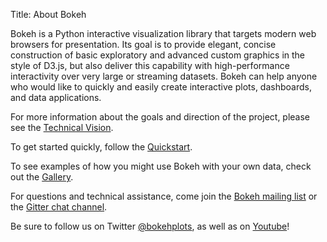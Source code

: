 Title: About Bokeh

Bokeh is a Python interactive visualization library that targets modern web
browsers for presentation. Its goal is to provide elegant, concise construction
of basic exploratory and advanced custom graphics in the style of D3.js, but
also deliver this capability with high-performance interactivity over very
large or streaming datasets. Bokeh can help anyone who would like to quickly
and easily create interactive plots, dashboards, and data applications.

For more information about the goals and direction of the project, please see
the [Technical Vision](http://bokehplots.com/pages/technical-vision.html).

To get started quickly, follow the
[Quickstart](http://bokeh.pydata.org/en/latest/docs/user_guide/quickstart.html).

To see examples of how you might use Bokeh with your own data, check out the
[Gallery](http://bokeh.pydata.org/en/latest/docs/gallery.html).

For questions and technical assistance, come join the [Bokeh mailing
list](https://groups.google.com/a/continuum.io/forum/#!forum/bokeh) or the
[Gitter chat channel](https://gitter.im/bokeh/bokeh).

Be sure to follow us on Twitter [@bokehplots](//twitter.com/BokehPlots), as well 
as on [Youtube](https://www.youtube.com/channel/UCK0rSk29mmg4UT4bIOvPYhw)!

